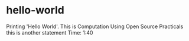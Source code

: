 # hello-world
Printing 'Hello World'.
This is Computation Using Open Source Practicals
this is another statement
Time: 1:40
